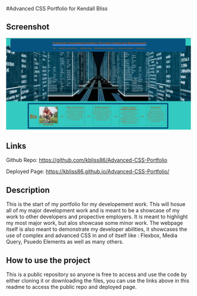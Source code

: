 #Advanced CSS Portfolio for Kendall Bliss

## Screenshot
![Website header and nav bar with "hero" section](https://github.com/kbliss86/Advanced-CSS-Portfolio/blob/main/assets/images/Webpage%20snapshot.PNG)

## Links

Github Repo: https://github.com/kbliss86/Advanced-CSS-Portfolio

Deployed Page: https://kbliss86.github.io/Advanced-CSS-Portfolio/

## Description

This is the start of my portfolio for my developement work. This will hosue all of my major development work and is meant to be a showcase of my work to other developers and propective employers. It is meant to highlight my most major work, but alos showcase some minor work. The webpage itself is also meant to demonstrate my developer abilities, it showcases the use of complex and advanced CSS in and of itself like : Flexbox, Media Query, Psuedo Elements as well as many others.

## How to use the project

This is a public repository so anyone is free to access and use the code by either cloning it or downloading the files, you can use the links above in this readme to access the public repo and deployed page.

